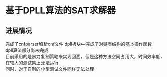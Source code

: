 # 基于DPLL算法的SAT求解器  
## 进展情况  
完成了cnfparser解析cnf文件
dpll板块中完成了对链表结构的基本操作函数  
dpll算法部分尚未完成  
目前采用的是暴力复制策略来实现回溯，但是这种方法空间占用大，时间效率低，在较大的测试集上无法运行  
同时，对于自制的小型测试文件同样无法处理
